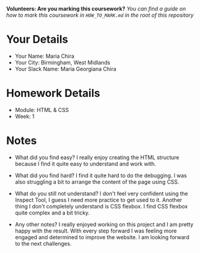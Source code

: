 <!--

The title for your pull request should be made in this format

CITY CLASS_NO - FIRST_NAME LAST_NAME - MODULE - WEEK_NO

For example,

London Class 7 - Chris Owen - HTML/CSS - Week 1

Please complete the details below this message

-->

**Volunteers: Are you marking this coursework?** _You can find a guide on how to mark this coursework in `HOW_TO_MARK.md` in the root of this repository_

# Your Details

- Your Name: Maria Chira
- Your City: Birmingham, West Midlands
- Your Slack Name: Maria Georgiana Chira

# Homework Details

- Module: HTML & CSS
- Week: 1

# Notes

- What did you find easy?
I really enjoy creating the HTML structure because I find it quite easy to understand and work with.

- What did you find hard?
I find it quite hard to do the debugging. I was also struggling a bit to arrange the content of the page using CSS.  

- What do you still not understand?
I don't feel very confident using the Inspect Tool, I guess I need more practice to get used to it.
Another thing I don't completely understand is CSS flexbox. I find CSS flexbox quite complex and a bit tricky.

- Any other notes?
I really enjoyed working on this project and I am pretty happy with the result. With every step forward I was feeling more engaged and determined to improve the website. I am looking forward to the next challenges.   
